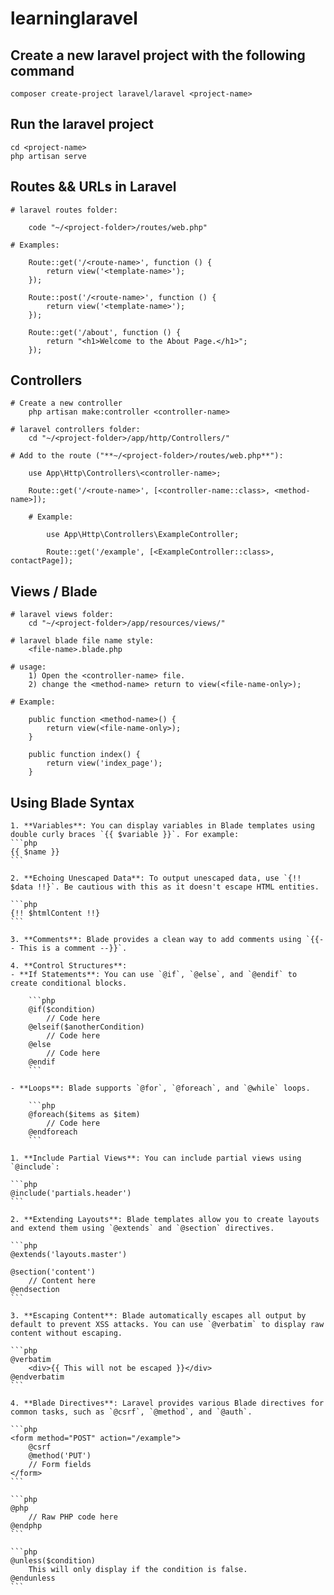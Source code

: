 # learninglaravel

## Create a new laravel project with the following command

    composer create-project laravel/laravel <project-name>

## Run the laravel project

    cd <project-name>    
    php artisan serve 

## Routes && URLs in Laravel

    # laravel routes folder:
    
        code "~/<project-folder>/routes/web.php"

    # Examples:

        Route::get('/<route-name>', function () {
            return view('<template-name>');
        });

        Route::post('/<route-name>', function () {
            return view('<template-name>');
        });

        Route::get('/about', function () {
            return "<h1>Welcome to the About Page.</h1>";
        });

## Controllers

    # Create a new controller
        php artisan make:controller <controller-name>

    # laravel controllers folder:
        cd "~/<project-folder>/app/http/Controllers/"

    # Add to the route ("**~/<project-folder>/routes/web.php**"):
        
        use App\Http\Controllers\<controller-name>;

        Route::get('/<route-name>', [<controller-name::class>, <method-name>]);

        # Example:

            use App\Http\Controllers\ExampleController;

            Route::get('/example', [<ExampleController::class>, contactPage]);

## Views / Blade

    # laravel views folder:
        cd "~/<project-folder>/app/resources/views/"

    # laravel blade file name style:
        <file-name>.blade.php

    # usage:
        1) Open the <controller-name> file.
        2) change the <method-name> return to view(<file-name-only>);

    # Example:

        public function <method-name>() {
            return view(<file-name-only>);
        }

        public function index() {
            return view('index_page');
        }

## Using Blade Syntax

    1. **Variables**: You can display variables in Blade templates using double curly braces `{{ $variable }}`. For example:
    ```php
    {{ $name }}
    ```

    2. **Echoing Unescaped Data**: To output unescaped data, use `{!! $data !!}`. Be cautious with this as it doesn't escape HTML entities.

    ```php
    {!! $htmlContent !!}
    ```

    3. **Comments**: Blade provides a clean way to add comments using `{{-- This is a comment --}}`.

    4. **Control Structures**:
    - **If Statements**: You can use `@if`, `@else`, and `@endif` to create conditional blocks.

        ```php
        @if($condition)
            // Code here
        @elseif($anotherCondition)
            // Code here
        @else
            // Code here
        @endif
        ```

    - **Loops**: Blade supports `@for`, `@foreach`, and `@while` loops.

        ```php
        @foreach($items as $item)
            // Code here
        @endforeach
        ```

    1. **Include Partial Views**: You can include partial views using `@include`:

    ```php
    @include('partials.header')
    ```

    2. **Extending Layouts**: Blade templates allow you to create layouts and extend them using `@extends` and `@section` directives.

    ```php
    @extends('layouts.master')

    @section('content')
        // Content here
    @endsection
    ```

    3. **Escaping Content**: Blade automatically escapes all output by default to prevent XSS attacks. You can use `@verbatim` to display raw content without escaping.

    ```php
    @verbatim
        <div>{{ This will not be escaped }}</div>
    @endverbatim
    ```

    4. **Blade Directives**: Laravel provides various Blade directives for common tasks, such as `@csrf`, `@method`, and `@auth`.

    ```php
    <form method="POST" action="/example">
        @csrf
        @method('PUT')
        // Form fields
    </form>
    ```

    ```php
    @php
        // Raw PHP code here
    @endphp
    ```

    ```php
    @unless($condition)
        This will only display if the condition is false.
    @endunless
    ```
